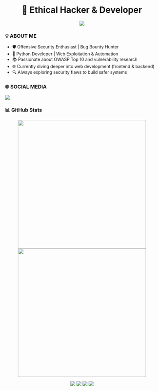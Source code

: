 <!-- HEADER -->
<h1 align="center">🧪 Ethical Hacker & Developer</h1>

<p align="center">
  <img src="https://readme-typing-svg.herokuapp.com/?color=00ff00&center=true&vCenter=true&lines=OFFSEC+AND+BUG+BOUNTY+HUNTER;PYTHON+LOVER+🐍;WEB+SECURITY+RESEARCHER;EXPLORING+OWASP+Top+10+🔐" />
</p>

### 💡 ABOUT ME

- 🛡️ Offensive Security Enthusiast | Bug Bounty Hunter  
- 🐍 Python Developer | Web Exploitation & Automation  
- 📚 Passionate about OWASP Top 10 and vulnerability research  
- 🌐 Currently diving deeper into web development (frontend & backend)  
- 🔍 Always exploring security flaws to build safer systems 

### 🌐 SOCIAL MEDIA

<p align="left">
  <a href="https://www.youtube.com/channel/UCtNwQMFSl4BJ9BZfOv_9bBg">
    <img src="https://img.shields.io/badge/YouTube-FF0000?style=for-the-badge&logo=youtube&logoColor=white"/>
  </a>
</p>

### 📊 GitHub Stats

<p align="center">
  <img width="420em" src="https://github-readme-stats.vercel.app/api?username=matthew956&show_icons=true&theme=default&include_all_commits=true&count_private=true" />
  <img width="420em" src="https://github-readme-stats.vercel.app/api/top-langs/?username=matthew956&layout=compact&langs_count=10&theme=default"/>
</p>

<p align="center">
  <img src="https://img.shields.io/badge/Python-3670A0?style=for-the-badge&logo=python&logoColor=white"/>
  <img src="https://img.shields.io/badge/Bash-121011?style=for-the-badge&logo=gnu-bash&logoColor=white"/>
  <img src="https://img.shields.io/badge/Linux-FCC624?style=for-the-badge&logo=linux&logoColor=black"/>
  <img src="https://img.shields.io/badge/Cybersecurity-222222?style=for-the-badge&logo=tryhackme&logoColor=white"/>
</p>
